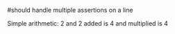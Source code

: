 #should handle multiple assertions on a line

Simple arithmetic: 2 and 2 added is 4 and multiplied is 4

<!--
#should handle multiple assertions on a line

Simple arithmetic: 2 and 2 added is **4** and multiplied is **4**
-->
